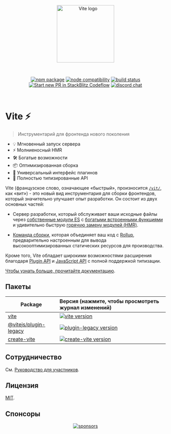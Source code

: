 <p align="center">
  <a href="https://vite.dev" target="_blank" rel="noopener noreferrer">
    <img width="180" src="https://vite.dev/logo.svg" alt="Vite logo">
  </a>
</p>
<br/>
<p align="center">
  <a href="https://npmjs.com/package/vite"><img src="https://img.shields.io/npm/v/vite.svg" alt="npm package"></a>
  <a href="https://nodejs.org/en/about/previous-releases"><img src="https://img.shields.io/node/v/vite.svg" alt="node compatibility"></a>
  <a href="https://github.com/vitejs/vite/actions/workflows/ci.yml"><img src="https://github.com/vitejs/vite/actions/workflows/ci.yml/badge.svg?branch=main" alt="build status"></a>
  <a href="https://pr.new/vitejs/vite"><img src="https://developer.stackblitz.com/img/start_pr_dark_small.svg" alt="Start new PR in StackBlitz Codeflow"></a>
  <a href="https://chat.vite.dev"><img src="https://img.shields.io/badge/chat-discord-blue?style=flat&logo=discord" alt="discord chat"></a>
</p>
<br/>

# Vite ⚡

> Инструментарий для фронтенда нового поколения

- 💡 Мгновенный запуск сервера
- ⚡️ Молниеносный HMR
- 🛠️ Богатые возможности
- 📦 Оптимизированная сборка
- 🔩 Универсальный интерфейс плагинов
- 🔑 Полностью типизированные API

Vite (французское слово, означающее «быстрый», произносится [`/vit/`](https://cdn.jsdelivr.net/gh/vitejs/vite@main/docs/public/vite.mp3), как «вит») - это новый вид инструментария для сборки фронтендов, который значительно улучшает опыт разработки. Он состоит из двух основных частей:

- Сервер разработки, который обслуживает ваши исходные файлы через [собственные модули ES](https://developer.mozilla.org/en-US/docs/Web/JavaScript/Guide/Modules) с [богатыми встроенными функциями](https://vite.dev/guide/features.html) и удивительно быструю [горячую замену модулей (HMR)](https://vite.dev/guide/features.html#hot-module-replacement).

- [Команда сборки](https://vite.dev/guide/build.html), которая объединяет ваш код с [Rollup](https://rollupjs.org), предварительно настроенным для вывода высокооптимизированных статических ресурсов для производства.

Кроме того, Vite обладает широкими возможностями расширения благодаря [Plugin API](https://vite.dev/guide/api-plugin.html) и [JavaScript API](https://vite.dev/guide/api-javascript.html) с полной поддержкой типизации.

[Чтобы узнать больше, прочитайте документацию](https://vite.dev).

## Пакеты

| Package                                         | Версия (нажмите, чтобы просмотреть журнал изменений)                                                                                                    |
| ----------------------------------------------- | :-------------------------------------------------------------------------------------------------------------------------------- |
| [vite](packages/vite)                           | [![vite version](https://img.shields.io/npm/v/vite.svg?label=%20)](packages/vite/CHANGELOG.md)                                    |
| [@vitejs/plugin-legacy](packages/plugin-legacy) | [![plugin-legacy version](https://img.shields.io/npm/v/@vitejs/plugin-legacy.svg?label=%20)](packages/plugin-legacy/CHANGELOG.md) |
| [create-vite](packages/create-vite)             | [![create-vite version](https://img.shields.io/npm/v/create-vite.svg?label=%20)](packages/create-vite/CHANGELOG.md)               |

## Сотрудничество

См. [Руководство для участников](CONTRIBUTING.md).

## Лицензия

[MIT](LICENSE).

## Спонсоры

<p align="center">
  <a target="_blank" href="https://github.com/sponsors/yyx990803">
    <img alt="sponsors" src="https://sponsors.vuejs.org/vite.svg?v2">
  </a>
</p>

